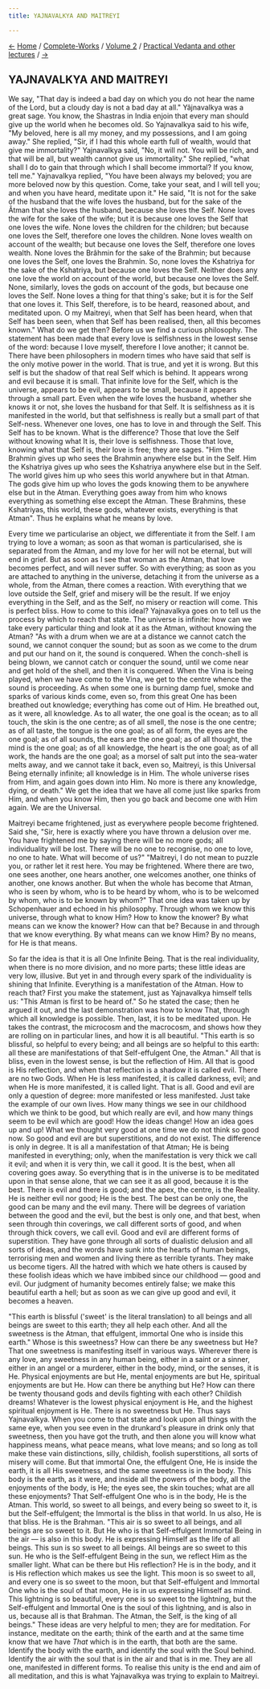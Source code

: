 ```yaml
---
title: YAJNAVALKYA AND MAITREYI

---
```

<div>

[←](the_way_to_blessedness.htm) [Home](../../../index.htm) /
[Complete-Works](../../complete_works.htm) / [Volume
2](../volume_2_contents.htm) / [Practical Vedanta and other
lectures](practical_vedanta_and_other_lectures_contents.htm)
/ [→](soul_nature_and_god.htm)

  

## YAJNAVALKYA AND MAITREYI

We say, "That day is indeed a bad day on which you do not hear the name
of the Lord, but a cloudy day is not a bad day at all." Yâjnavalkya was
a great sage. You know, the Shastras in India enjoin that every man
should give up the world when he becomes old. So Yajnavalkya said to his
wife, "My beloved, here is all my money, and my possessions, and I am
going away." She replied, "Sir, if I had this whole earth full of
wealth, would that give me immortality?" Yajnavalkya said, "No, it will
not. You will be rich, and that will be all, but wealth cannot give us
immortality." She replied, "what shall I do to gain that through which I
shall become immortal? If you know, tell me." Yajnavalkya replied, "You
have been always my beloved; you are more beloved now by this question.
Come, take your seat, and I will tell you; and when you have heard,
meditate upon it." He said, "It is not for the sake of the husband that
the wife loves the husband, but for the sake of the Âtman that she loves
the husband, because she loves the Self. None loves the wife for the
sake of the wife; but it is because one loves the Self that one loves
the wife. None loves the children for the children; but because one
loves the Self, therefore one loves the children. None loves wealth on
account of the wealth; but because one loves the Self, therefore one
loves wealth. None loves the Brâhmin for the sake of the Brahmin; but
because one loves the Self, one loves the Brahmin. So, none loves the
Kshatriya for the sake of the Kshatriya, but because one loves the Self.
Neither does any one love the world on account of the world, but because
one loves the Self. None, similarly, loves the gods on account of the
gods, but because one loves the Self. None loves a thing for that
thing's sake; but it is for the Self that one loves it. This Self,
therefore, is to be heard, reasoned about, and meditated upon. O my
Maitreyi, when that Self has been heard, when that Self has been seen,
when that Self has been realised, then, all this becomes known." What do
we get then? Before us we find a curious philosophy. The statement has
been made that every love is selfishness in the lowest sense of the
word: because I love myself, therefore I love another; it cannot be.
There have been philosophers in modern times who have said that self is
the only motive power in the world. That is true, and yet it is wrong.
But this self is but the shadow of that real Self which is behind. It
appears wrong and evil because it is small. That infinite love for the
Self, which is the universe, appears to be evil, appears to be small,
because it appears through a small part. Even when the wife loves the
husband, whether she knows it or not, she loves the husband for that
Self. It is selfishness as it is manifested in the world, but that
selfishness is really but a small part of that Self-ness. Whenever one
loves, one has to love in and through the Self. This Self has to be
known. What is the difference? Those that love the Self without knowing
what It is, their love is selfishness. Those that love, knowing what
that Self is, their love is free; they are sages. "Him the Brahmin gives
up who sees the Brahmin anywhere else but in the Self. Him the Kshatriya
gives up who sees the Kshatriya anywhere else but in the Self. The world
gives him up who sees this world anywhere but in that Atman. The gods
give him up who loves the gods knowing them to be anywhere else but in
the Atman. Everything goes away from him who knows everything as
something else except the Atman. These Brahmins, these Kshatriyas, this
world, these gods, whatever exists, everything is that Atman". Thus he
explains what he means by love.

Every time we particularise an object, we differentiate it from the
Self. I am trying to love a woman; as soon as that woman is
particularised, she is separated from the Atman, and my love for her
will not be eternal, but will end in grief. But as soon as I see that
woman as the Atman, that love becomes perfect, and will never suffer. So
with everything; as soon as you are attached to anything in the
universe, detaching it from the universe as a whole, from the Atman,
there comes a reaction. With everything that we love outside the Self,
grief and misery will be the result. If we enjoy everything in the Self,
and as the Self, no misery or reaction will come. This is perfect bliss.
How to come to this ideal? Yajnavalkya goes on to tell us the process by
which to reach that state. The universe is infinite: how can we take
every particular thing and look at it as the Atman, without knowing the
Atman? "As with a drum when we are at a distance we cannot catch the
sound, we cannot conquer the sound; but as soon as we come to the drum
and put our hand on it, the sound is conquered. When the conch-shell is
being blown, we cannot catch or conquer the sound, until we come near
and get hold of the shell, and then it is conquered. When the Vina is
being played, when we have come to the Vina, we get to the centre whence
the sound is proceeding. As when some one is burning damp fuel, smoke
and sparks of various kinds come, even so, from this great One has been
breathed out knowledge; everything has come out of Him. He breathed out,
as it were, all knowledge. As to all water, the one goal is the ocean;
as to all touch, the skin is the one centre; as of all smell, the nose
is the one centre; as of all taste, the tongue is the one goal; as of
all form, the eyes are the one goal; as of all sounds, the ears are the
one goal; as of all thought, the mind is the one goal; as of all
knowledge, the heart is the one goal; as of all work, the hands are the
one goal; as a morsel of salt put into the sea-water melts away, and we
cannot take it back, even so, Maitreyi, is this Universal Being
eternally infinite; all knowledge is in Him. The whole universe rises
from Him, and again goes down into Him. No more is there any knowledge,
dying, or death." We get the idea that we have all come just like sparks
from Him, and when you know Him, then you go back and become one with
Him again. We are the Universal.

Maitreyi became frightened, just as everywhere people become frightened.
Said she, "Sir, here is exactly where you have thrown a delusion over
me. You have frightened me by saying there will be no more gods; all
individuality will be lost. There will be no one to recognise, no one to
love, no one to hate. What will become of us?" "Maitreyi, I do not mean
to puzzle you, or rather let it rest here. You may be frightened. Where
there are two, one sees another, one hears another, one welcomes
another, one thinks of another, one knows another. But when the whole
has become that Atman, who is seen by whom, who is to be heard by whom,
who is to be welcomed by whom, who is to be known by whom?" That one
idea was taken up by Schopenhauer and echoed in his philosophy. Through
whom we know this universe, through what to know Him? How to know the
knower? By what means can we know the knower? How can that be? Because
in and through that we know everything. By what means can we know Him?
By no means, for He is that means.

So far the idea is that it is all One Infinite Being. That is the real
individuality, when there is no more division, and no more parts; these
little ideas are very low, illusive. But yet in and through every spark
of the individuality is shining that Infinite. Everything is a
manifestation of the Atman. How to reach that? First you make the
statement, just as Yajnavalkya himself tells us: "This Atman is first to
be heard of." So he stated the case; then he argued it out, and the last
demonstration was how to know That, through which all knowledge is
possible. Then, last, it is to be meditated upon. He takes the contrast,
the microcosm and the macrocosm, and shows how they are rolling on in
particular lines, and how it is all beautiful. "This earth is so
blissful, so helpful to every being; and all beings are so helpful to
this earth: all these are manifestations of that Self-effulgent One, the
Atman." All that is bliss, even in the lowest sense, is but the
reflection of Him. All that is good is His reflection, and when that
reflection is a shadow it is called evil. There are no two Gods. When He
is less manifested, it is called darkness, evil; and when He is more
manifested, it is called light. That is all. Good and evil are only a
question of degree: more manifested or less manifested. Just take the
example of our own lives. How many things we see in our childhood which
we think to be good, but which really are evil, and how many things seem
to be evil which are good! How the ideas change! How an idea goes up and
up! What we thought very good at one time we do not think so good now.
So good and evil are but superstitions, and do not exist. The difference
is only in degree. It is all a manifestation of that Atman; He is being
manifested in everything; only, when the manifestation is very thick we
call it evil; and when it is very thin, we call it good. It is the best,
when all covering goes away. So everything that is in the universe is to
be meditated upon in that sense alone, that we can see it as all good,
because it is the best. There is evil and there is good; and the apex,
the centre, is the Reality. He is neither evil nor good; He is the best.
The best can be only one, the good can be many and the evil many. There
will be degrees of variation between the good and the evil, but the best
is only one, and that best, when seen through thin coverings, we call
different sorts of good, and when through thick covers, we call evil.
Good and evil are different forms of superstition. They have gone
through all sorts of dualistic delusion and all sorts of ideas, and the
words have sunk into the hearts of human beings, terrorising men and
women and living there as terrible tyrants. They make us become tigers.
All the hatred with which we hate others is caused by these foolish
ideas which we have imbibed since our childhood — good and evil. Our
judgment of humanity becomes entirely false; we make this beautiful
earth a hell; but as soon as we can give up good and evil, it becomes a
heaven.

"This earth is blissful ('sweet' is the literal translation) to all
beings and all beings are sweet to this earth; they all help each other.
And all the sweetness is the Atman, that effulgent, immortal One who is
inside this earth." Whose is this sweetness? How can there be any
sweetness but He? That one sweetness is manifesting itself in various
ways. Wherever there is any love, any sweetness in any human being,
either in a saint or a sinner, either in an angel or a murderer, either
in the body, mind, or the senses, it is He. Physical enjoyments are but
He, mental enjoyments are but He, spiritual enjoyments are but He. How
can there be anything but He? How can there be twenty thousand gods and
devils fighting with each other? Childish dreams! Whatever is the lowest
physical enjoyment is He, and the highest spiritual enjoyment is He.
There is no sweetness but He. Thus says Yajnavalkya. When you come to
that state and look upon all things with the same eye, when you see even
in the drunkard's pleasure in drink only that sweetness, then you have
got the truth, and then alone you will know what happiness means, what
peace means, what love means; and so long as toll make these vain
distinctions, silly, childish, foolish superstitions, all sorts of
misery will come. But that immortal One, the effulgent One, He is inside
the earth, it is all His sweetness, and the same sweetness is in the
body. This body is the earth, as it were, and inside all the powers of
the body, all the enjoyments of the body, is He; the eyes see, the skin
touches; what are all these enjoyments? That Self-effulgent One who is
in the body, He is the Atman. This world, so sweet to all beings, and
every being so sweet to it, is but the Self-effulgent; the Immortal is
the bliss in that world. In us also, He is that bliss. He is the
Brahman. "This air is so sweet to all beings, and all beings are so
sweet to it. But He who is that Self-effulgent Immortal Being in the air
— is also in this body. He is expressing Himself as the life of all
beings. This sun is so sweet to all beings. All beings are so sweet to
this sun. He who is the Self-effulgent Being in the sun, we reflect Him
as the smaller light. What can be there but His reflection? He is in the
body, and it is His reflection which makes us see the light. This moon
is so sweet to all, and every one is so sweet to the moon, but that
Self-effulgent and Immortal One who is the soul of that moon, He is in
us expressing Himself as mind. This lightning is so beautiful, every one
is so sweet to the lightning, but the Self-effulgent and Immortal One is
the soul of this lightning, and is also in us, because all is that
Brahman. The Atman, the Self, is the king of all beings." These ideas
are very helpful to men; they are for meditation. For instance, meditate
on the earth; think of the earth and at the same time know that we have
*That* which is in the earth, that both are the same. Identify the body
with the earth, and identify the soul with the Soul behind. Identify the
air with the soul that is in the air and that is in me. They are all
one, manifested in different forms. To realise this unity is the end and
aim of all meditation, and this is what Yajnavalkya was trying to
explain to Maitreyi.

</div>
